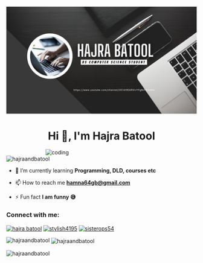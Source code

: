 ![logo](https://github.com/HajraandBatool/HajraandBatool/blob/main/Pink%20Black%20White%20Red%20Photocentric%20Feminine%20Lifestyle%20Beauty%20Fashion%20YouTube%20Channel%20Art%20Banner.png?raw=true)
<h1 align="center">Hi 👋, I'm Hajra Batool</h1>
<img align="right" alt="coding" width="400" src="http://userimages.githubusercontent.com/55389276/140866485-8fb1c876-9a8f-4d6a-98dc-08c4981eaf70.gif">
<p align="left"> <img src="https://komarev.com/ghpvc/?username=hajraandbatool&label=Profile%20views&color=0e75b6&style=flat" alt="hajraandbatool" /> </p>

- 🌱 I’m currently learning **Programming, DLD, courses etc**

- 📫 How to reach me **hamna64gb@gmail.com**

- ⚡ Fun fact **I am funny 😅**

<h3 align="left">Connect with me:</h3>
<p align="left">
<a href="https://fb.com/hajra batool" target="blank"><img align="center" src="https://raw.githubusercontent.com/rahuldkjain/github-profile-readme-generator/master/src/images/icons/Social/facebook.svg" alt="hajra batool" height="30" width="40" /></a>
<a href="https://instagram.com/stylish4195" target="blank"><img align="center" src="https://raw.githubusercontent.com/rahuldkjain/github-profile-readme-generator/master/src/images/icons/Social/instagram.svg" alt="stylish4195" height="30" width="40" /></a>
<a href="https://www.youtube.com/c/sisterops54" target="blank"><img align="center" src="https://raw.githubusercontent.com/rahuldkjain/github-profile-readme-generator/master/src/images/icons/Social/youtube.svg" alt="sisterops54" height="30" width="40" /></a>
</p>

<p><img align="left" src="https://github-readme-stats.vercel.app/api/top-langs?username=hajraandbatool&show_icons=true&locale=en&layout=compact" alt="hajraandbatool" /></p>

<p>&nbsp;<img align="center" src="https://github-readme-stats.vercel.app/api?username=hajraandbatool&show_icons=true&locale=en" alt="hajraandbatool" /></p>

<p><img align="center" src="https://github-readme-streak-stats.herokuapp.com/?user=hajraandbatool&" alt="hajraandbatool" /></p>
